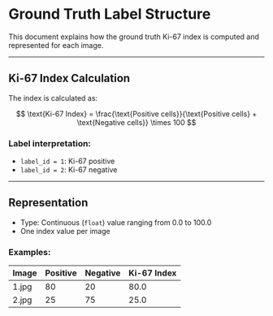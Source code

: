 # Ground Truth Label Structure

This document explains how the ground truth Ki-67 index is computed and represented for each image.

---

## Ki-67 Index Calculation

The index is calculated as:

$$
\text{Ki-67 Index} = \frac{\text{Positive cells}}{\text{Positive cells} + \text{Negative cells}} \times 100
$$

### Label interpretation:

- `label_id = 1`: Ki-67 positive
- `label_id = 2`: Ki-67 negative

---

## Representation

- Type: Continuous (`float`) value ranging from 0.0 to 100.0
- One index value per image

### Examples:

| Image        | Positive | Negative | Ki-67 Index |
| ------------ | -------- | -------- | ----------- |
| 1.jpg        | 80       | 20       | 80.0        |
| 2.jpg        | 25       | 75       | 25.0        |
